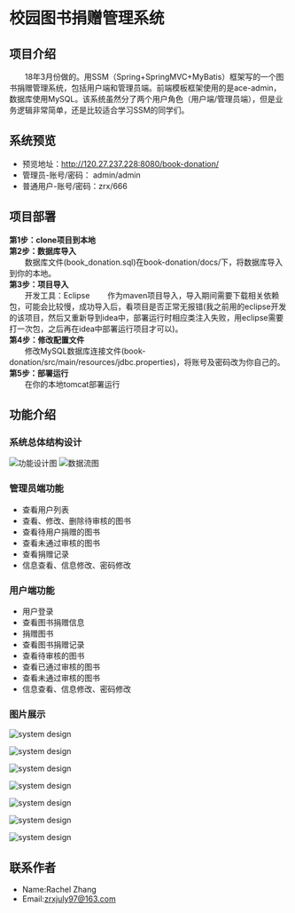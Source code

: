 # 校园图书捐赠管理系统
## 项目介绍
&emsp;&emsp;18年3月份做的。用SSM（Spring+SpringMVC+MyBatis）框架写的一个图书捐赠管理系统，包括用户端和管理员端。前端模板框架使用的是ace-admin，数据库使用MySQL。该系统虽然分了两个用户角色（用户端/管理员端），但是业务逻辑非常简单，还是比较适合学习SSM的同学们。
## 系统预览
- 预览地址：http://120.27.237.228:8080/book-donation/
- 管理员-账号/密码：  admin/admin
- 普通用户-账号/密码：zrx/666
## 项目部署
**第1步：clone项目到本地**  
**第2步：数据库导入**  
&emsp;&emsp;数据库文件(book_donation.sql)在book-donation/docs/下，将数据库导入到你的本地。  
**第3步：项目导入**  
&emsp;&emsp;开发工具：Eclipse 
&emsp;&emsp;作为maven项目导入，导入期间需要下载相关依赖包，可能会比较慢，成功导入后，看项目是否正常无报错(我之前用的eclipse开发的该项目，然后又重新导到idea中，部署运行时相应类注入失败，用eclipse需要打一次包，之后再在idea中部署运行项目才可以)。  
**第4步：修改配置文件**  
&emsp;&emsp;修改MySQL数据库连接文件(book-donation/src/main/resources/jdbc.properties)，将账号及密码改为你自己的。  
**第5步：部署运行**  
&emsp;&emsp;在你的本地tomcat部署运行  
## 功能介绍
### 系统总体结构设计
![功能设计图](docs/images/design.png)
![数据流图](docs/images/design2.png)
### 管理员端功能
- 查看用户列表
- 查看、修改、删除待审核的图书
- 查看待用户捐赠的图书
- 查看未通过审核的图书
- 查看捐赠记录
- 信息查看、信息修改、密码修改
### 用户端功能
- 用户登录
- 查看图书捐赠信息
- 捐赠图书
- 查看图书捐赠记录
- 查看待审核的图书
- 查看已通过审核的图书
- 查看未通过审核的图书
- 信息查看、信息修改、密码修改

### 图片展示
![system design](docs/images/login.png)

![system design](docs/images/user1.png)

![system design](docs/images/user2.png)

![system design](docs/images/user3.png)

![system design](docs/images/user4.png)

![system design](docs/images/admin1.png)

![system design](docs/images/admin2.png)

## 联系作者
- Name:Rachel Zhang
- Email:zrxjuly97@163.com
